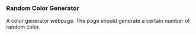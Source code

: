 ### Random Color Generator

A color generator webpage. The page should generate a certain number of random color.
